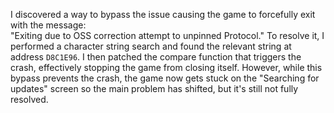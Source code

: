 I discovered a way to bypass the issue causing the game to forcefully exit with the message:  
"Exiting due to OSS correction attempt to unpinned Protocol."
To resolve it, I performed a character string search and found the relevant string at address `D8C1E96`. I then patched the compare function that triggers the crash, effectively stopping the game from closing itself.
However, while this bypass prevents the crash, the game now gets stuck on the "Searching for updates" screen so the main problem has shifted, but it's still not fully resolved.